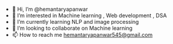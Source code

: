 - 👋 Hi, I’m @hemantaryapanwar
- 👀 I’m interested in Machine learning , Web development , DSA 
- 🌱 I’m currently learning NLP and image processing 
- 💞️ I’m looking to collaborate on Machine learning  
- 📫 How to reach me hemantaryapanwar545@gmail.com

<!---
hemantaryapanwar/hemantaryapanwar is a ✨ special ✨ repository because its `README.md` (this file) appears on your GitHub profile.
You can click the Preview link to take a look at your changes.
--->
